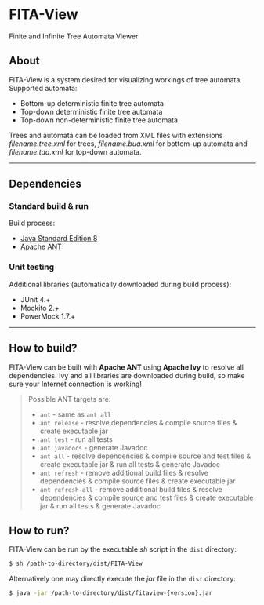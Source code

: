 # FITA-View
Finite and Infinite Tree Automata Viewer

## About
FITA-View is a system desired for visualizing workings of tree automata. Supported automata:
+ Bottom-up deterministic finite tree automata
+ Top-down deterministic finite tree automata
+ Top-down non-deterministic finite tree automata

Trees and automata can be loaded from XML files with extensions *filename.tree.xml* for trees, *filename.bua.xml* for bottom-up automata and *filename.tda.xml* for top-down automata.

-----

## Dependencies

### Standard build & run
Build process:
+ [Java Standard Edition 8](https://www.oracle.com/technetwork/java/javase/overview/index.html)
+ [Apache ANT](http://ant.apache.org/)

### Unit testing
Additional libraries (automatically downloaded during build process):
+ JUnit 4.+
+ Mockito 2.+
+ PowerMock 1.7.+

-----

## How to build?
FITA-View can be built with **Apache ANT** using **Apache Ivy** to resolve all dependencies. Ivy and all libraries are downloaded during build, so make sure your Internet connection is working!

> Possible ANT targets are:
> + `ant` - same as `ant all`
> + `ant release` - resolve dependencies & compile source files & create executable jar
> + `ant test` - run all tests
> + `ant javadocs` - generate Javadoc
> + `ant all` - resolve dependencies & compile source and test files & create executable jar & run all tests & generate Javadoc
> + `ant refresh` - remove additional build files & resolve dependencies & compile source files & create executable jar
> + `ant refresh-all` - remove additional build files & resolve dependencies & compile source and test files & create executable jar & run all tests & generate Javadoc

## How to run?
FITA-View can be run by the executable *sh* script in the `dist` directory:
```sh
$ sh /path-to-directory/dist/FITA-View
```

Alternatively one may directly execute the *jar* file in the `dist` directory:
```sh
$ java -jar /path-to-directory/dist/fitaview-{version}.jar
```
